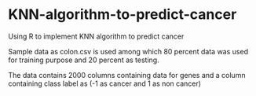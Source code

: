 # KNN-algorithm-to-predict-cancer
Using R to implement KNN algorithm to predict cancer

Sample data as colon.csv is used among which 80 percent data was used for training purpose and 20 percent as testing.

The data contains 2000 columns containing data for genes and a column containing class label as (-1 as cancer and 1 as non cancer)
